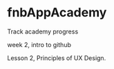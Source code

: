 # fnbAppAcademy
Track academy progress


week 2, intro to github

Lesson 2, Principles of UX Design.

